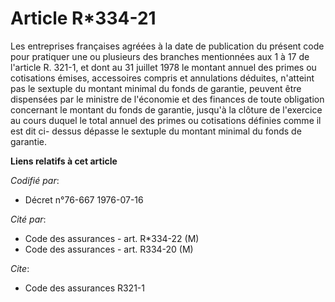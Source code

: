 # Article R*334-21

Les entreprises françaises agréées à la date de publication du présent code pour pratiquer une ou plusieurs des branches
mentionnées aux 1 à 17 de l'article R. 321-1, et dont au 31 juillet 1978 le montant annuel des primes ou cotisations émises,
accessoires compris et annulations déduites, n'atteint pas le sextuple du montant minimal du fonds de garantie, peuvent être
dispensées par le ministre de l'économie et des finances de toute obligation concernant le montant du fonds de garantie,
jusqu'à la clôture de l'exercice au cours duquel le total annuel des primes ou cotisations définies comme il est dit ci-
dessus dépasse le sextuple du montant minimal du fonds de garantie.

**Liens relatifs à cet article**

_Codifié par_:

  - Décret n°76-667 1976-07-16

_Cité par_:

  - Code des assurances - art. R*334-22 (M)
  - Code des assurances - art. R334-20 (M)

_Cite_:

  - Code des assurances R321-1
